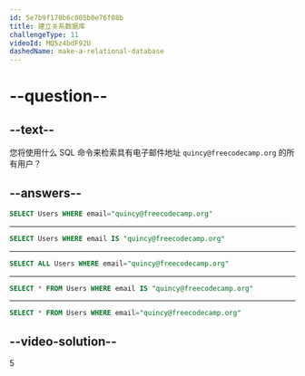 ```yaml
---
id: 5e7b9f170b6c005b0e76f08b
title: 建立关系数据库
challengeType: 11
videoId: MQ5z4bdF92U
dashedName: make-a-relational-database
---
```


# --question--

## --text--

您将使用什么 SQL 命令来检索具有电子邮件地址 `quincy@freecodecamp.org` 的所有用户？

## --answers--

```sql
SELECT Users WHERE email="quincy@freecodecamp.org"
```

---

```sql
SELECT Users WHERE email IS "quincy@freecodecamp.org"
```

---

```sql
SELECT ALL Users WHERE email="quincy@freecodecamp.org"
```

---

```sql
SELECT * FROM Users WHERE email IS "quincy@freecodecamp.org"
```

---

```sql
SELECT * FROM Users WHERE email="quincy@freecodecamp.org"
```

## --video-solution--

5

